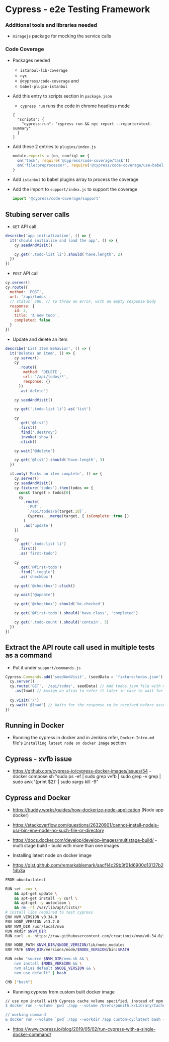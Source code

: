 # Cypress - e2e Testing Framework

### Additional tools and libraries needed

- `miragejs` package for mocking the service calls

### Code Coverage

- Packages needed
  - `istanbul-lib-coverage`
  - `nyc`
  - `@cypress/code-coverage` and
  - `babel-plugin-istanbul`

- Add this entry to scripts section in `package.json`

  - `cypress run` runs the code in chrome headless mode

  ```
  {
    "scripts": {
      "cypress:run": "cypress run && nyc report --reporter=text-summary"
    }
  }
  ```

- Add these 2 entries to `plugins/index.js`

  ```javascript
  module.exports = (on, config) => {
    on('task', require('@cypress/code-coverage/task'))
    on('file:preprocessor', require('@cypress/code-coverage/use-babelrc'))
  }
  ```

- Add `istanbul` to babel plugins array to process the coverage

- Add the import to `support/index.js` to support the coverage

  ```javascript
  import '@cypress/code-coverage/support'
  ```
## Stubing server calls 

- `GET` API call
```js
describe('app initialization', () => {
  it('should initialize and load the app', () => {
    cy.seedAndVisit()

    cy.get('.todo-list li').should('have.length', 2)
  })
})
```

- `POST` API call
```js
cy.server()
cy.route({
  method: 'POST',
  url: '/api/todos',
  // status: 500, // To throw an error, with an empty response body
  response: {
    id: 3,
    title: 'A new todo',
    completed: false
  }
})
```

- Update and delete an item 
```js
describe('List Item Behavior', () => {
  it('Deletes an item', () => {
    cy.server()
    cy
      .route({
        method: 'DELETE',
        url: '/api/todos/*',
        response: {}
      })
      .as('delete')

    cy.seedAndVisit()

    cy.get('.todo-list li').as('list')

    cy
      .get('@list')
      .first()
      .find('.destroy')
      .invoke('show')
      .click()

    cy.wait('@delete')

    cy.get('@list').should('have.length', 3)
  })

  it.only('Marks an item complete', () => {
    cy.server()
    cy.seedAndVisit()
    cy.fixture('todos').then(todos => {
      const target = todos[0]
      cy
        .route(
          'PUT',
          `/api/todos/${target.id}`,
          Cypress._.merge(target, { isComplete: true })
        )
        .as('update')
    })

    cy
      .get('.todo-list li')
      .first()
      .as('first-todo')

    cy
      .get('@first-todo')
      .find('.toggle')
      .as('checkbox')

    cy.get('@checkbox').click()

    cy.wait('@update')

    cy.get('@checkbox').should('be.checked')

    cy.get('@first-todo').should('have.class', 'completed')

    cy.get('.todo-count').should('contain', 3)
  })
})
```

## Extract the API route call used in multiple tests as a command 

- Put it under `support/commands.js`
```js
Cypress.Commands.add('seedAndVisit', (seedData = 'fixture:todos.json') => {
  cy.server()
  cy.route('GET', '/api/todos', seedData) // Add todos.json file with mock data under fixtures folder
    .as(load) // Assign an alias to refer it later in case to wait for the response
  
  cy.visit('/') 
  cy.wait('@load') // Waits for the response to be received before asserting
})
```


## Running in Docker

- Running the cypress in docker and in Jenkins refer, `Docker-Intro.md` file's
  `Installing latest node on docker image` section

## Cypress - xvfb issue

- https://github.com/cypress-io/cypress-docker-images/issues/54 - docker compose
	sh "sudo ps -ef | sudo grep vvfb | sudo grep -v grep | sudo awk '{print \$2}' | sudo xargs kill -9"


## Cypress and Docker

- https://buddy.works/guides/how-dockerize-node-application (Node app docker)
- https://stackoverflow.com/questions/26320901/cannot-install-nodejs-usr-bin-env-node-no-such-file-or-directory
- https://docs.docker.com/develop/develop-images/multistage-build/ - multi stage build - build with more than one images


- Installing latest node on docker image

- https://gist.github.com/remarkablemark/aacf14c29b3f01d6900d13137b21db3a
```bash
FROM ubuntu:latest

RUN set -eux \
    && apt-get update \
    && apt-get install -y curl \
    && apt-get -y autoclean \
    && rm -rf /var/lib/apt/lists/*
# install libs required to test cypress
ENV NVM_VERSION v0.34.0
ENV NODE_VERSION v13.7.0
ENV NVM_DIR /usr/local/nvm
RUN mkdir $NVM_DIR
RUN curl -o- https://raw.githubusercontent.com/creationix/nvm/v0.34.0/install.sh | bash

ENV NODE_PATH $NVM_DIR/$NODE_VERSION/lib/node_modules
ENV PATH $NVM_DIR/versions/node/$NODE_VERSION/bin:$PATH

RUN echo "source $NVM_DIR/nvm.sh && \
    nvm install $NODE_VERSION && \
    nvm alias default $NODE_VERSION && \
    nvm use default" | bash

CMD ["bash"]
```

- Running cypress from custom built docker image

```bash
// use npm install with Cypress cache volume specified, instead of npm ci if you don't want caching and remove specifying volume for Cypress cache
$ docker run --volume `pwd`:/app --volume /Users/punith.k/Library/Caches/Cypress/4.0.2:/root/.cache/Cypress/4.0.2 --workdir /app custom-cy:latest bash -c "npm install && npm run test:cypress"

// working command
& docker run --volume `pwd`:/app --workdir /app custom-cy:latest bash -c "npm ci && npm run test:cypress"
```

- https://www.cypress.io/blog/2019/05/02/run-cypress-with-a-single-docker-command/
